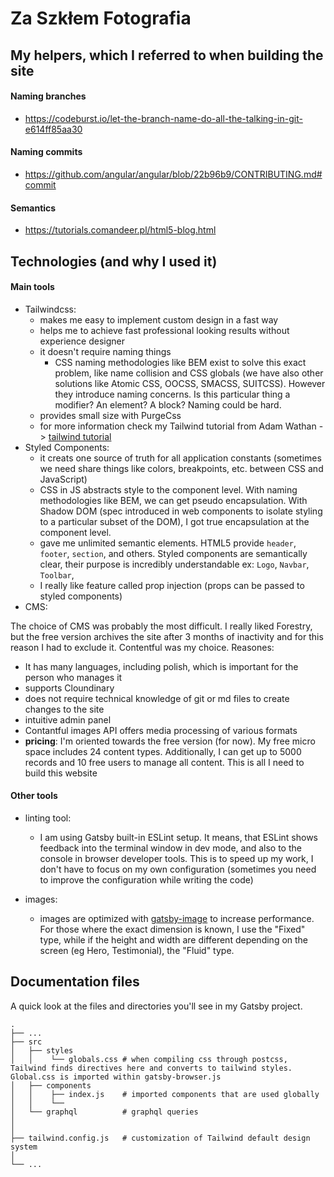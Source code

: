 # Za Szkłem Fotografia

## My helpers, which I referred to when building the site

#### Naming branches

- https://codeburst.io/let-the-branch-name-do-all-the-talking-in-git-e614ff85aa30

#### Naming commits

- https://github.com/angular/angular/blob/22b96b9/CONTRIBUTING.md#commit

#### Semantics

- https://tutorials.comandeer.pl/html5-blog.html

## Technologies (and why I used it)

#### Main tools

- Tailwindcss:
  - makes me easy to implement custom design in a fast way
  - helps me to achieve fast professional looking results without experience designer
  - it doesn't require naming things
    - CSS naming methodologies like BEM exist to solve this exact problem, like name collision and CSS globals (we have also other solutions like Atomic CSS, OOCSS, SMACSS, SUITCSS). However they introduce naming concerns. Is this particular thing a modifier? An element? A block? Naming could be hard.
  - provides small size with PurgeCss
  - for more information check my Tailwind tutorial from Adam Wathan -> <a href="https://github.com/Had3r/Learning-Code/tree/master/tailwindcss-adamWathan#tailwindcss">tailwind tutorial</a>
- Styled Components:
  - it creats one source of truth for all application constants (sometimes we need share things like colors, breakpoints, etc. between CSS and JavaScript)
  - CSS in JS abstracts style to the component level. With naming methodologies like BEM, we can get pseudo encapsulation. With Shadow DOM (spec introduced in web components to isolate styling to a particular subset of the DOM), I got true encapsulation at the component level.
  - gave me unlimited semantic elements. HTML5 provide `header`, `footer`, `section`, and others. Styled components are semantically clear, their purpose is incredibly understandable ex: `Logo`, `Navbar`, `Toolbar`,
  - I really like feature called prop injection (props can be passed to styled components)
- CMS:

The choice of CMS was probably the most difficult. I really liked Forestry, but the free version archives the site after 3 months of inactivity and for this reason I had to exclude it. Contentful was my choice. Reasones:

- It has many languages, including polish, which is important for the person who manages it
- supports Cloundinary
- does not require technical knowledge of git or md files to create changes to the site
- intuitive admin panel
- Contantful images API offers media processing of various formats
- **pricing**: I'm oriented towards the free version (for now). My free micro space includes 24 content types. Additionally, I can get up to 5000 records and 10 free users to manage all content. This is all I need to build this website

#### Other tools

- linting tool:

  - I am using Gatsby built-in ESLint setup. It means, that ESLint shows feedback into the terminal window in dev mode,
    and also to the console in browser developer tools. This is to speed up my work, I don't have to focus on my own configuration (sometimes you need to improve the configuration while writing the code)

- images:

  - images are optimized with <a href="https://www.gatsbyjs.com/plugins/gatsby-image/?=gatsby-ima#gatsby-image">gatsby-image</a> to increase performance. For those where the exact dimension is known, I use the "Fixed" type, while if the height and width are different depending on the screen (eg Hero, Testimonial), the "Fluid" type.

## Documentation files

A quick look at the files and directories you'll see in my Gatsby project.

    .
    ├── ...
    ├── src
    │   ├── styles
    │   │    └── globals.css # when compiling css through postcss, Tailwind finds directives here and converts to tailwind styles. Global.css is imported within gatsby-browser.js
    │   ├── components
    │   │    ├── index.js    # imported components that are used globally
    │   │    └──
    │   └── graphql          # graphql queries
    │
    │
    ├── tailwind.config.js   # customization of Tailwind default design system
    │
    └── ...
